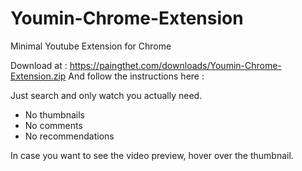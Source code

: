 # Youmin-Chrome-Extension
Minimal Youtube Extension for Chrome

Download at : https://paingthet.com/downloads/Youmin-Chrome-Extension.zip
And follow the instructions here : 

Just search and only watch you actually need.

- No thumbnails
- No comments
- No recommendations

In case you want to see the video preview, hover over the thumbnail.

